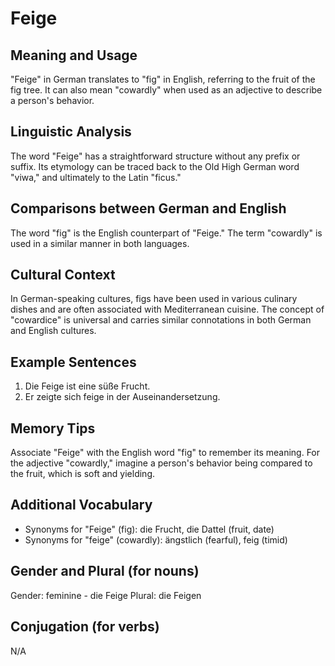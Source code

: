 # Feige
## Meaning and Usage
"Feige" in German translates to "fig" in English, referring to the fruit of the fig tree. It can also mean "cowardly" when used as an adjective to describe a person's behavior.

## Linguistic Analysis
The word "Feige" has a straightforward structure without any prefix or suffix. Its etymology can be traced back to the Old High German word "viwa," and ultimately to the Latin "ficus."

## Comparisons between German and English
The word "fig" is the English counterpart of "Feige." The term "cowardly" is used in a similar manner in both languages.

## Cultural Context
In German-speaking cultures, figs have been used in various culinary dishes and are often associated with Mediterranean cuisine. The concept of "cowardice" is universal and carries similar connotations in both German and English cultures.

## Example Sentences
1. Die Feige ist eine süße Frucht.
2. Er zeigte sich feige in der Auseinandersetzung.

## Memory Tips
Associate "Feige" with the English word "fig" to remember its meaning. For the adjective "cowardly," imagine a person's behavior being compared to the fruit, which is soft and yielding.

## Additional Vocabulary
- Synonyms for "Feige" (fig): die Frucht, die Dattel (fruit, date)
- Synonyms for "feige" (cowardly): ängstlich (fearful), feig (timid)
  
## Gender and Plural (for nouns)
Gender: feminine - die Feige
Plural: die Feigen

## Conjugation (for verbs)
N/A